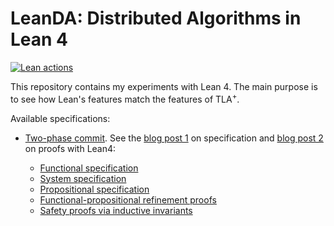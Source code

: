 # LeanDA: Distributed Algorithms in Lean 4

[![Lean actions](https://github.com/konnov/leanda/actions/workflows/lean_action_ci.yml/badge.svg)](https://github.com/konnov/leanda/actions/workflows/lean_action_ci.yml)

This repository contains my experiments with Lean 4. The main purpose is to see
how Lean's features match the features of TLA<sup>+</sup>.

Available specifications:

 - [Two-phase commit](./twophase/README.md). See the [blog
   post 1](https://protocols-made-fun.com/lean/2025/04/25/lean-two-phase.html) on specification
   and [blog post 2](https://protocols-made-fun.com/lean/2025/05/10/lean-two-phase-proofs.html) on proofs with Lean4:

   - [Functional specification](./twophase/Twophase/Functional.lean)
   - [System specification](./twophase/Twophase/System.lean)
   - [Propositional specification](./twophase/Twophase/Propositional.lean)
   - [Functional-propositional refinement proofs](./twophase/Twophase/PropositionalProofs.lean)
   - [Safety proofs via inductive invariants](./twophase/Twophase/InductiveProofs.lean)
 

